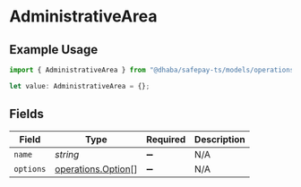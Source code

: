 # AdministrativeArea

## Example Usage

```typescript
import { AdministrativeArea } from "@dhaba/safepay-ts/models/operations";

let value: AdministrativeArea = {};
```

## Fields

| Field                                                    | Type                                                     | Required                                                 | Description                                              |
| -------------------------------------------------------- | -------------------------------------------------------- | -------------------------------------------------------- | -------------------------------------------------------- |
| `name`                                                   | *string*                                                 | :heavy_minus_sign:                                       | N/A                                                      |
| `options`                                                | [operations.Option](../../models/operations/option.md)[] | :heavy_minus_sign:                                       | N/A                                                      |
